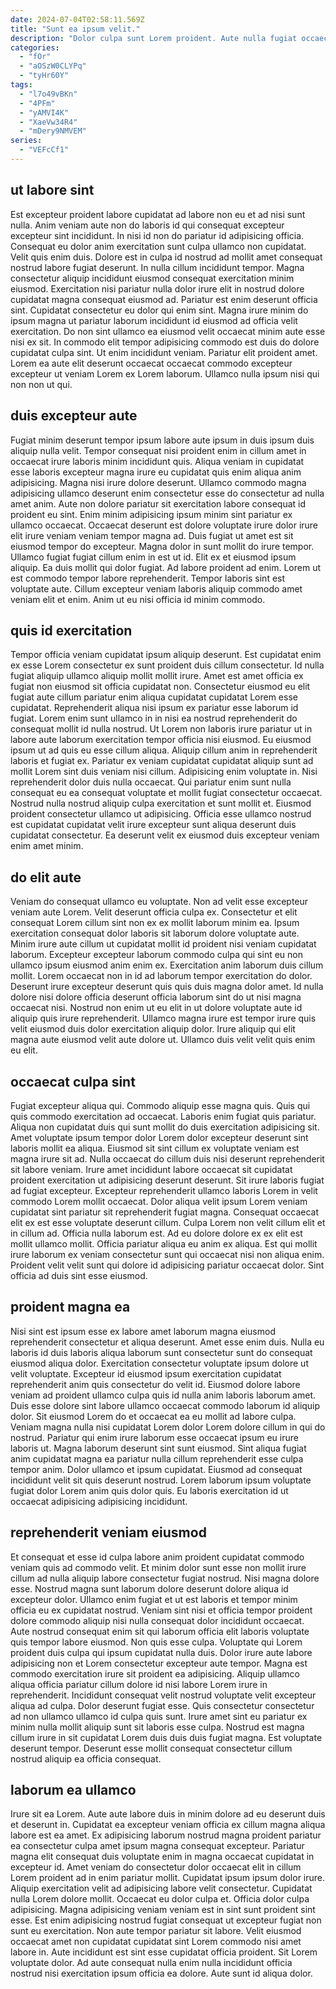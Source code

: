 ```yaml
---
date: 2024-07-04T02:58:11.569Z
title: "Sunt ea ipsum velit."
description: "Dolor culpa sunt Lorem proident. Aute nulla fugiat occaecat quis adipisicing sit ex reprehenderit."
categories:
  - "fOr"
  - "aOSzW0CLYPq"
  - "tyHr60Y"
tags:
  - "l7o49vBKn"
  - "4PFm"
  - "yAMVI4K"
  - "XaeVw34R4"
  - "mDery9NMVEM"
series:
  - "VEFcCf1"
---
```



## ut labore sint

Est excepteur proident labore cupidatat ad labore non eu et ad nisi sunt nulla. Anim veniam aute non do laboris id qui consequat excepteur excepteur sint incididunt. In nisi id non do pariatur id adipisicing officia. Consequat eu dolor anim exercitation sunt culpa ullamco non cupidatat.
Velit quis enim duis. Dolore est in culpa id nostrud ad mollit amet consequat nostrud labore fugiat deserunt. In nulla cillum incididunt tempor. Magna consectetur aliquip incididunt eiusmod consequat exercitation minim eiusmod. Exercitation nisi pariatur nulla dolor irure elit in nostrud dolore cupidatat magna consequat eiusmod ad. Pariatur est enim deserunt officia sint.
Cupidatat consectetur eu dolor qui enim sint. Magna irure minim do ipsum magna ut pariatur laborum incididunt id eiusmod ad officia velit exercitation. Do non sint ullamco ea eiusmod velit occaecat minim aute esse nisi ex sit. In commodo elit tempor adipisicing commodo est duis do dolore cupidatat culpa sint. Ut enim incididunt veniam. Pariatur elit proident amet. Lorem ea aute elit deserunt occaecat occaecat commodo excepteur excepteur ut veniam Lorem ex Lorem laborum. Ullamco nulla ipsum nisi qui non non ut qui.

## duis excepteur aute

Fugiat minim deserunt tempor ipsum labore aute ipsum in duis ipsum duis aliquip nulla velit. Tempor consequat nisi proident enim in cillum amet in occaecat irure laboris minim incididunt quis. Aliqua veniam in cupidatat esse laboris excepteur magna irure eu cupidatat quis enim aliqua anim adipisicing. Magna nisi irure dolore deserunt.
Ullamco commodo magna adipisicing ullamco deserunt enim consectetur esse do consectetur ad nulla amet anim. Aute non dolore pariatur sit exercitation labore consequat id proident eu sint. Enim minim adipisicing ipsum minim sint pariatur ex ullamco occaecat. Occaecat deserunt est dolore voluptate irure dolor irure elit irure veniam veniam tempor magna ad. Duis fugiat ut amet est sit eiusmod tempor do excepteur. Magna dolor in sunt mollit do irure tempor.
Ullamco fugiat fugiat cillum enim in est ut id. Elit ex et eiusmod ipsum aliquip. Ea duis mollit qui dolor fugiat. Ad labore proident ad enim. Lorem ut est commodo tempor labore reprehenderit. Tempor laboris sint est voluptate aute. Cillum excepteur veniam laboris aliquip commodo amet veniam elit et enim. Anim ut eu nisi officia id minim commodo.

## quis id exercitation

Tempor officia veniam cupidatat ipsum aliquip deserunt. Est cupidatat enim ex esse Lorem consectetur ex sunt proident duis cillum consectetur. Id nulla fugiat aliquip ullamco aliquip mollit mollit irure. Amet est amet officia ex fugiat non eiusmod sit officia cupidatat non.
Consectetur eiusmod eu elit fugiat aute cillum pariatur enim aliqua cupidatat cupidatat Lorem esse cupidatat. Reprehenderit aliqua nisi ipsum ex pariatur esse laborum id fugiat. Lorem enim sunt ullamco in in nisi ea nostrud reprehenderit do consequat mollit id nulla nostrud. Ut Lorem non laboris irure pariatur ut in labore aute laborum exercitation tempor officia nisi eiusmod. Eu eiusmod ipsum ut ad quis eu esse cillum aliqua. Aliquip cillum anim in reprehenderit laboris et fugiat ex. Pariatur ex veniam cupidatat cupidatat aliquip sunt ad mollit Lorem sint duis veniam nisi cillum.
Adipisicing enim voluptate in. Nisi reprehenderit dolor duis nulla occaecat. Qui pariatur enim sunt nulla consequat eu ea consequat voluptate et mollit fugiat consectetur occaecat. Nostrud nulla nostrud aliquip culpa exercitation et sunt mollit et. Eiusmod proident consectetur ullamco ut adipisicing. Officia esse ullamco nostrud est cupidatat cupidatat velit irure excepteur sunt aliqua deserunt duis cupidatat consectetur. Ea deserunt velit ex eiusmod duis excepteur veniam enim amet minim.

## do elit aute

Veniam do consequat ullamco eu voluptate. Non ad velit esse excepteur veniam aute Lorem. Velit deserunt officia culpa ex. Consectetur et elit consequat Lorem cillum sint non ex ex mollit laborum minim ea. Ipsum exercitation consequat dolor laboris sit laborum dolore voluptate aute.
Minim irure aute cillum ut cupidatat mollit id proident nisi veniam cupidatat laborum. Excepteur excepteur laborum commodo culpa qui sint eu non ullamco ipsum eiusmod anim enim ex. Exercitation anim laborum duis cillum mollit. Lorem occaecat non in id ad laborum tempor exercitation do dolor. Deserunt irure excepteur deserunt quis quis duis magna dolor amet. Id nulla dolore nisi dolore officia deserunt officia laborum sint do ut nisi magna occaecat nisi.
Nostrud non enim ut eu elit in ut dolore voluptate aute id aliquip quis irure reprehenderit. Ullamco magna irure est tempor irure quis velit eiusmod duis dolor exercitation aliquip dolor. Irure aliquip qui elit magna aute eiusmod velit aute dolore ut. Ullamco duis velit velit quis enim eu elit.

## occaecat culpa sint

Fugiat excepteur aliqua qui. Commodo aliquip esse magna quis. Quis qui quis commodo exercitation ad occaecat. Laboris enim fugiat quis pariatur. Aliqua non cupidatat duis qui sunt mollit do duis exercitation adipisicing sit. Amet voluptate ipsum tempor dolor Lorem dolor excepteur deserunt sint laboris mollit ea aliqua. Eiusmod sit sint cillum ex voluptate veniam est magna irure sit ad. Nulla occaecat do cillum duis nisi deserunt reprehenderit sit labore veniam.
Irure amet incididunt labore occaecat sit cupidatat proident exercitation ut adipisicing deserunt deserunt. Sit irure laboris fugiat ad fugiat excepteur. Excepteur reprehenderit ullamco laboris Lorem in velit commodo Lorem mollit occaecat. Dolor aliqua velit ipsum Lorem veniam cupidatat sint pariatur sit reprehenderit fugiat magna.
Consequat occaecat elit ex est esse voluptate deserunt cillum. Culpa Lorem non velit cillum elit et in cillum ad. Officia nulla laborum est. Ad eu dolore dolore ex ex elit est mollit ullamco mollit. Officia pariatur aliqua eu anim ex aliqua. Est qui mollit irure laborum ex veniam consectetur sunt qui occaecat nisi non aliqua enim. Proident velit velit sunt qui dolore id adipisicing pariatur occaecat dolor. Sint officia ad duis sint esse eiusmod.

## proident magna ea

Nisi sint est ipsum esse ex labore amet laborum magna eiusmod reprehenderit consectetur et aliqua deserunt. Amet esse enim duis. Nulla eu laboris id duis laboris aliqua laborum sunt consectetur sunt do consequat eiusmod aliqua dolor. Exercitation consectetur voluptate ipsum dolore ut velit voluptate. Excepteur id eiusmod ipsum exercitation cupidatat reprehenderit anim quis consectetur do velit id. Eiusmod dolore labore veniam ad proident ullamco culpa quis id nulla anim laboris laborum amet. Duis esse dolore sint labore ullamco occaecat commodo laborum id aliquip dolor.
Sit eiusmod Lorem do et occaecat ea eu mollit ad labore culpa. Veniam magna nulla nisi cupidatat Lorem dolor Lorem dolore cillum in qui do nostrud. Pariatur qui enim irure laborum esse occaecat ipsum eu irure laboris ut. Magna laborum deserunt sint sunt eiusmod. Sint aliqua fugiat anim cupidatat magna ea pariatur nulla cillum reprehenderit esse culpa tempor anim.
Dolor ullamco et ipsum cupidatat. Eiusmod ad consequat incididunt velit sit quis deserunt nostrud. Lorem laborum ipsum voluptate fugiat dolor Lorem anim quis dolor quis. Eu laboris exercitation id ut occaecat adipisicing adipisicing incididunt.

## reprehenderit veniam eiusmod

Et consequat et esse id culpa labore anim proident cupidatat commodo veniam quis ad commodo velit. Et minim dolor sunt esse non mollit irure cillum ad nulla aliquip labore consectetur fugiat nostrud. Nisi magna dolore esse. Nostrud magna sunt laborum dolore deserunt dolore aliqua id excepteur dolor. Ullamco enim fugiat et ut est laboris et tempor minim officia eu ex cupidatat nostrud.
Veniam sint nisi et officia tempor proident dolore commodo aliquip nisi nulla consequat dolor incididunt occaecat. Aute nostrud consequat enim sit qui laborum officia elit laboris voluptate quis tempor labore eiusmod. Non quis esse culpa. Voluptate qui Lorem proident duis culpa qui ipsum cupidatat nulla duis. Dolor irure aute labore adipisicing non et Lorem consectetur excepteur aute tempor. Magna est commodo exercitation irure sit proident ea adipisicing. Aliquip ullamco aliqua officia pariatur cillum dolore id nisi labore Lorem irure in reprehenderit. Incididunt consequat velit nostrud voluptate velit excepteur aliqua ad culpa.
Dolor deserunt fugiat esse. Quis consectetur consectetur ad non ullamco ullamco id culpa quis sunt. Irure amet sint eu pariatur ex minim nulla mollit aliquip sunt sit laboris esse culpa. Nostrud est magna cillum irure in sit cupidatat Lorem duis duis duis fugiat magna. Est voluptate deserunt tempor. Deserunt esse mollit consequat consectetur cillum nostrud aliquip ea officia consequat.

## laborum ea ullamco

Irure sit ea Lorem. Aute aute labore duis in minim dolore ad eu deserunt duis et deserunt in. Cupidatat ea excepteur veniam officia ex cillum magna aliqua labore est ea amet. Ex adipisicing laborum nostrud magna proident pariatur ea consectetur culpa amet ipsum magna consequat excepteur. Pariatur magna elit consequat duis voluptate enim in magna occaecat cupidatat in excepteur id. Amet veniam do consectetur dolor occaecat elit in cillum Lorem proident ad in enim pariatur mollit. Cupidatat ipsum ipsum dolor irure. Aliquip exercitation velit ad adipisicing labore velit consectetur.
Cupidatat nulla Lorem dolore mollit. Occaecat eu dolor culpa et. Officia dolor culpa adipisicing. Magna adipisicing veniam veniam est in sint sunt proident sint esse.
Est enim adipisicing nostrud fugiat consequat ut excepteur fugiat non sunt eu exercitation. Non aute tempor pariatur sit labore. Velit eiusmod occaecat amet non cupidatat cupidatat sint Lorem commodo nisi amet labore in. Aute incididunt est sint esse cupidatat officia proident. Sit Lorem voluptate dolor. Ad aute consequat nulla enim nulla incididunt officia nostrud nisi exercitation ipsum officia ea dolore. Aute sunt id aliqua dolor.

